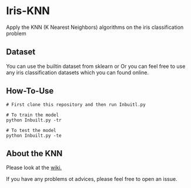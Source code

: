 # Iris-KNN
Apply the KNN (K Nearest Neighbors) algorithms on the iris classification problem

## Dataset
You can use the builtin dataset from sklearn or Or you can feel free to use any iris classification datasets which you can found online. 

## How-To-Use
```
# First clone this repository and then run Inbuitl.py

# To train the model
python Inbuilt.py -tr 

# To test the model
python Inbuilt.py -te
```

## About the KNN
Please look at the [wiki.](https://en.wikipedia.org/wiki/K-nearest_neighbors_algorithm)


If you have any problems ot advices, please feel free to open an issue.